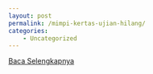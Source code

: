 ```yaml
---
layout: post
permalink: /mimpi-kertas-ujian-hilang/
categories:
    - Uncategorized
---
```


[Baca Selengkapnya](/02)